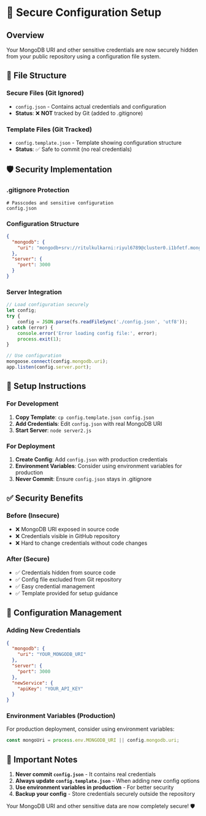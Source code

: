 # 🔐 Secure Configuration Setup

## Overview
Your MongoDB URI and other sensitive credentials are now securely hidden from your public repository using a configuration file system.

## 📁 File Structure

### Secure Files (Git Ignored)
- `config.json` - Contains actual credentials and configuration
- **Status**: ❌ **NOT** tracked by Git (added to .gitignore)

### Template Files (Git Tracked)
- `config.template.json` - Template showing configuration structure
- **Status**: ✅ Safe to commit (no real credentials)

## 🛡️ Security Implementation

### .gitignore Protection
```
# Passcodes and sensitive configuration
config.json
```

### Configuration Structure
```json
{
  "mongodb": {
    "uri": "mongodb+srv://ritulkulkarni:riyul6789@cluster0.i1bfetf.mongodb.net/website_form"
  },
  "server": {
    "port": 3000
  }
}
```

### Server Integration
```javascript
// Load configuration securely
let config;
try {
    config = JSON.parse(fs.readFileSync('./config.json', 'utf8'));
} catch (error) {
    console.error('Error loading config file:', error);
    process.exit(1);
}

// Use configuration
mongoose.connect(config.mongodb.uri);
app.listen(config.server.port);
```

## 🚀 Setup Instructions

### For Development
1. **Copy Template**: `cp config.template.json config.json`
2. **Add Credentials**: Edit `config.json` with real MongoDB URI
3. **Start Server**: `node server2.js`

### For Deployment
1. **Create Config**: Add `config.json` with production credentials
2. **Environment Variables**: Consider using environment variables for production
3. **Never Commit**: Ensure `config.json` stays in .gitignore

## ✅ Security Benefits

### Before (Insecure)
- ❌ MongoDB URI exposed in source code
- ❌ Credentials visible in GitHub repository
- ❌ Hard to change credentials without code changes

### After (Secure)
- ✅ Credentials hidden from source code
- ✅ Config file excluded from Git repository
- ✅ Easy credential management
- ✅ Template provided for setup guidance

## 🔄 Configuration Management

### Adding New Credentials
```json
{
  "mongodb": {
    "uri": "YOUR_MONGODB_URI"
  },
  "server": {
    "port": 3000
  },
  "newService": {
    "apiKey": "YOUR_API_KEY"
  }
}
```

### Environment Variables (Production)
For production deployment, consider using environment variables:
```javascript
const mongoUri = process.env.MONGODB_URI || config.mongodb.uri;
```

## 📝 Important Notes

1. **Never commit `config.json`** - It contains real credentials
2. **Always update `config.template.json`** - When adding new config options
3. **Use environment variables in production** - For better security
4. **Backup your config** - Store credentials securely outside the repository

Your MongoDB URI and other sensitive data are now completely secure! 🛡️